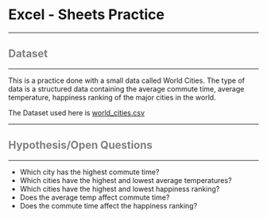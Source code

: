 # Excel - Sheets Practice



---

## <span style="color:grey"> Dataset </span>
---
This is a practice done with a small data called World Cities. The type of data is a structured data containing the average commute time, average temperature, happiness ranking of the major cities in the world.

The Dataset used here is [world_cities.csv](https://github.com/user-attachments/files/17969993/world_cities.csv)

---

## <span style="color:grey"> Hypothesis/Open Questions </span>
---
- Which city has the highest commute time?
- Which cities have the highest and lowest average temperatures?
- Which cities have the highest and lowest happiness ranking?
- Does the average temp affect commute time?
- Does the commute time affect the happiness ranking?
